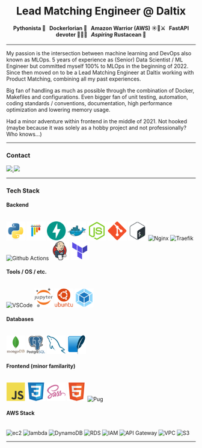 <h1 align="center">Lead Matching Engineer @ Daltix</h1>

<h4 align="center">Pythonista 🐍 &nbsp; Dockerlorian 🐳 &nbsp; Amazon Warrior (AWS) ☀️🌴⚔️ &nbsp; FastAPI devoter 💨🙏🏻 &nbsp; <i>Aspiring</i> Rustacean 🦀</h4>

---

My passion is the intersection between machine learning and DevOps also known as MLOps. 5 years of experience as (Senior) Data Scientist / ML Engineer but committed myself 100% to MLOps in the beginning of 2022. Since then moved on to be a Lead Matching Engineer at Daltix working with Product Matching, combining all my past experiences.

Big fan of handling as much as possible through the combination of Docker, Makefiles and configurations. Even bigger fan of unit testing, automation, coding standards / conventions, documentation, high performance optimization and lowering memory usage.

Had a minor adventure within frontend in the middle of 2021. Not hooked (maybe because it was solely as a hobby project and not professionally? Who knows...)

---

### Contact

<p align="left">
  <a href="https://www.linkedin.com/in/sebastiansteenssoe/" target="_blank">
    <img src="https://img.shields.io/badge/-Sebastian%20Steenss%C3%B8e-blue?style=for-the-badge&logo=Linkedin&logoColor=white&link=https://www.linkedin.com/in/sebastiansteenssoe/"/>
  </a>
  <a href="mailto:vildmedpap@gmail.com" target="_blank">
    <img src="https://img.shields.io/badge/-gmail-c14438?style=for-the-badge&logo=Gmail&logoColor=white"/>
  </a>
</p>

---

### Tech Stack

#### Backend
<p align="left">
  <br>
    <img src="https://github.com/devicons/devicon/blob/master/icons/python/python-original.svg" alt="Python" width="50" height="50" />
    <img src="https://github.com/devicons/devicon/blob/master/icons/pytest/pytest-original.svg" alt="pytest" width="50" height="50" />
    <img src="https://github.com/devicons/devicon/blob/master/icons/fastapi/fastapi-original.svg" alt="FastAPI" width="50" height="50" />
    <img src="https://github.com/devicons/devicon/blob/master/icons/docker/docker-original.svg" alt="Docker" width="50" height="50" />
    <img src="https://github.com/devicons/devicon/blob/master/icons/nodejs/nodejs-original.svg" alt="Nodejs" width="50" height="50" />
    <img src="https://github.com/devicons/devicon/blob/master/icons/git/git-original.svg" alt="Git" width="50" height="50" />
    <img src="https://github.com/devicons/devicon/blob/master/icons/bash/bash-original.svg" alt="Bash" width="50" height="50" />
    <img src="https://cdn.worldvectorlogo.com/logos/nginx-1.svg" alt="Nginx" width="50" height="50" />
    <img src="https://cdn.worldvectorlogo.com/logos/traefik-1.svg" alt="Traefik" width="50" height="50" />
    <img src="https://avatars.githubusercontent.com/u/44036562?s=200&v=4" alt="Github Actions" width="50" height="50" />
    <img src="https://github.com/devicons/devicon/blob/master/icons/jenkins/jenkins-original.svg" alt="Jenkins" width="50" height="50" />
    <img src="https://github.com/devicons/devicon/blob/master/icons/terraform/terraform-original.svg" alt="Terraform" width="50" height="50" />
  <br>
</p>

#### Tools / OS / etc.
<p align="left">
  <br>
    <img src="https://cdn.worldvectorlogo.com/logos/visual-studio-code-1.svg" alt="VSCode" width="50" height="50" />
    <img src="https://github.com/devicons/devicon/blob/master/icons/jupyter/jupyter-original-wordmark.svg" alt="Jupyter" width="50" height="50" />
    <img src="https://github.com/devicons/devicon/blob/master/icons/ubuntu/ubuntu-plain-wordmark.svg" alt="Ubuntu" width="50" height="50" />
    <img src="https://github.com/devicons/devicon/blob/master/icons/webpack/webpack-original.svg" alt="Webpack" width="50" height="50" />
  <br>
</p>

#### Databases
<p align="left">
  <br>
    <img src="https://github.com/devicons/devicon/blob/master/icons/mongodb/mongodb-original-wordmark.svg" alt="MongoDB" width="50" height="50" />
    <img src="https://github.com/devicons/devicon/blob/master/icons/postgresql/postgresql-original-wordmark.svg" alt="PostgreSQL" width="50" height="50" />
    <img src="https://github.com/devicons/devicon/blob/master/icons/mysql/mysql-original.svg" alt="MySQL" width="50" height="50" />
    <img src="https://github.com/devicons/devicon/blob/master/icons/sqlite/sqlite-original.svg" alt="SQLite" width="50" height="50" />
  <br>
</p>

#### Frontend (minor familarity)
<p align="left">
  <br>
    <img src="https://github.com/devicons/devicon/blob/master/icons/javascript/javascript-original.svg" alt="JavaScript" width="50" height="50" />
    <img src="https://github.com/devicons/devicon/blob/master/icons/css3/css3-original.svg" alt="CSS3" width="50" height="50" />
    <img src="https://github.com/devicons/devicon/blob/master/icons/sass/sass-original.svg" alt="Sass" width="50" height="50" />
    <img src="https://github.com/devicons/devicon/blob/master/icons/html5/html5-original.svg" alt="HTML5" width="50" height="50" />
    <img src="https://camo.githubusercontent.com/2eb688a747805c9acd144faf728c8a30f86fc4ca5fb39e6528232f0372151364/68747470733a2f2f63646e2e7261776769742e636f6d2f7075676a732f7075672d6c6f676f2f656563343336636565386664396431373236643738333963626539396431663639343639326330632f5356472f7075672d66696e616c2d6c6f676f2d5f2d636f6c6f75722d3132382e737667" alt="Pug" width="50" height="50" />
  <br>
</p>

#### AWS Stack
<p align="left">
  <br>
    <img src="https://cdn.worldvectorlogo.com/logos/aws-ec2.svg" alt="ec2" width="50" height="50" />
    <img src="https://cdn.worldvectorlogo.com/logos/aws-lambda.svg" alt="lambda" width="50" height="50" />
    <img src="https://cdn.worldvectorlogo.com/logos/aws-dynamodb.svg" alt="DynamoDB" width="50" height="50" />
    <img src="https://cdn.worldvectorlogo.com/logos/aws-rds.svg" alt="RDS" width="50" height="50" />
    <img src="https://cdn.worldvectorlogo.com/logos/aws-iam.svg" alt="IAM" width="50" height="50" />
    <img src="https://cdn.worldvectorlogo.com/logos/aws-api-gateway.svg" alt="API Gateway" width="50" height="50" />
    <img src="https://cdn.worldvectorlogo.com/logos/aws-vpc-1.svg" alt="VPC" width="50" height="50" />
    <img src="https://upload.wikimedia.org/wikipedia/commons/b/bc/Amazon-S3-Logo.svg" alt="S3" width="50" height="50" />
  <br>
</p>

---

